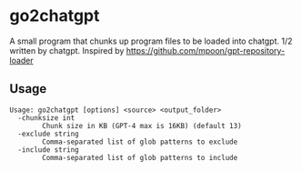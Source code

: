 # go2chatgpt
A small program that chunks up program files to be loaded into chatgpt. 1/2 written by chatgpt. Inspired by https://github.com/mpoon/gpt-repository-loader

## Usage
```
Usage: go2chatgpt [options] <source> <output_folder>
  -chunksize int
        Chunk size in KB (GPT-4 max is 16KB) (default 13)
  -exclude string
        Comma-separated list of glob patterns to exclude
  -include string
        Comma-separated list of glob patterns to include
```


